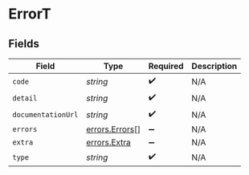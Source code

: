 # ErrorT


## Fields

| Field                                                   | Type                                                    | Required                                                | Description                                             |
| ------------------------------------------------------- | ------------------------------------------------------- | ------------------------------------------------------- | ------------------------------------------------------- |
| `code`                                                  | *string*                                                | :heavy_check_mark:                                      | N/A                                                     |
| `detail`                                                | *string*                                                | :heavy_check_mark:                                      | N/A                                                     |
| `documentationUrl`                                      | *string*                                                | :heavy_check_mark:                                      | N/A                                                     |
| `errors`                                                | [errors.Errors](../../../sdk/models/errors/errors.md)[] | :heavy_minus_sign:                                      | N/A                                                     |
| `extra`                                                 | [errors.Extra](../../../sdk/models/errors/extra.md)     | :heavy_minus_sign:                                      | N/A                                                     |
| `type`                                                  | *string*                                                | :heavy_check_mark:                                      | N/A                                                     |